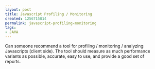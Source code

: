 ```yaml
---
layout: post
title: Javascript Profiling / Monitoring
created: 1256715814
permalink: javascript-profiling-monitoring
tags:
- JAVA
---
```

<p>Can someone recommend a tool for&nbsp;profiling /&nbsp;monitoring / analyzing Javascripts (client side). The tool should measure as much performance variants as possible, accurate, easy to use, and provide a good set of reports.</p>
